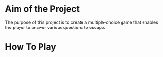 # Aim of the Project
The purpose of this project is to create a multiple-choice game that enables the player to answer various questions to escape. 

# How To Play
